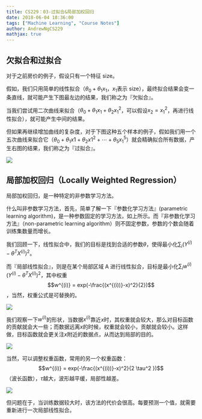 ```yaml
---
title: CS229：03-过拟合&局部加权回归
date: 2018-06-04 18:36:00
tags: ["Machine Learning", "Course Notes"]
author: AndrewNgCS229
mathjax: true
---
```


## 欠拟合和过拟合

对于之前房价的例子，假设只有一个特征 size。

假如，我们只用简单的线性拟合（$\theta_0+\theta_1x_1$，$x_1$表示 size），最终拟合结果会变一条直线，就可能产生下图最左边的结果，我们称之为『欠拟合』。

当我们尝试用二次曲线来拟合（$\theta_0+\theta_1x_1+\theta_2x_1^2$，可以假设$x_2=x_1^2$，再进行线性拟合），就可能产生中间的结果。

但如果再继续增加曲线的复杂度，对于下图这种五个样本的例子，假如我们用一个五次曲线来拟合它（$\theta_0+\theta_1x1+\theta_2x1^2+\cdots+\theta_5x_1^5$）就会精确拟合所有数据，产生右图的结果，我们称之为『过拟合』。

![](http://jackie-image.oss-cn-hangzhou.aliyuncs.com/18-6-4/71073333.jpg)

## 局部加权回归（Locally Weighted Regression）

局部加权回归，是一种特定的非参数学习方法。

什么叫非参数学习方法，首先，简单了解一下『参数化学习方法』(parametric learning algorithm)，是一种参数固定的学习方法，如上所示。而『非参数化学习方法』（non-parametric learning algorithm）则不固定参数，参数的个数会随着训练集数量而增长。

我们回顾一下，线性拟合中，我们的目标是找到合适的参数$\theta$，使得最小化$\sum_i(Y^{(i)} - \theta^TX^{(i)})^2$。

而『局部线性拟合』，则是在某个局部区域 A 进行线性拟合，目标是最小化$\sum_iw^{(i)}(Y^{(i)} - \theta^TX^{(i)})^2$，其中权重$$w^{(i)} = exp(-\frac{(x^{(i))}-x)^2}{2})$$，当然，权重公式是可替换的。

![](http://jackie-image.oss-cn-hangzhou.aliyuncs.com/18-6-4/30285296.jpg)

我们观察一下$w^{(i)}$的形状，当数据$x^{(i)}$靠近$x$时，其权重就会较大，那么对目标函数的贡献就会大一些；而数据远离$x$的时候，权重就会较小，贡献就会较小。这样做，目标函数就会更关注$x$附近的数据点，从而达到局部的目的。

![](http://jackie-image.oss-cn-hangzhou.aliyuncs.com/18-6-4/78196882.jpg)

当然，可以调整权重函数，常用的另一个权重函数：$$w^{(i)} = exp(-\frac{(x^{(i))}-x)^2}{2 \tau^2 })$$（波长函数），$\tau$越大，波形越平缓，局部性越差。

![](http://jackie-image.oss-cn-hangzhou.aliyuncs.com/18-6-4/54967961.jpg)

但问题在于，当训练数据较大时，该方法的代价会很高。每要预测一个值，就需要重新进行一次局部线性拟合。
